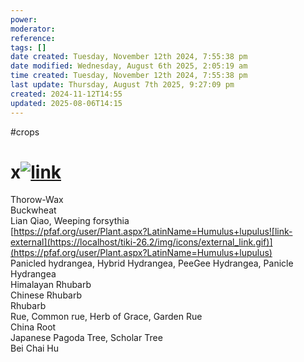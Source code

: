```yaml
---
power: 
moderator: 
reference: 
tags: []
date created: Tuesday, November 12th 2024, 7:55:38 pm
date modified: Wednesday, August 6th 2025, 2:05:19 am
time created: Tuesday, November 12th 2024, 7:55:38 pm
last update: Thursday, August 7th 2025, 9:27:09 pm
created: 2024-11-12T14:55
updated: 2025-08-06T14:15
---
```

#crops 
# x[![link](https://localhost/tiki-26.2/img/icons/link.png)](https://localhost/tiki-26.2/tiki-index.php?page=rutin#x)

Thorow-Wax  
Buckwheat  
Lian Qiao, Weeping forsythia  
[https://pfaf.org/user/Plant.aspx?LatinName=Humulus+lupulus![link-external](https://localhost/tiki-26.2/img/icons/external_link.gif)](https://pfaf.org/user/Plant.aspx?LatinName=Humulus+lupulus)  
Panicled hydrangea, Hybrid Hydrangea, PeeGee Hydrangea, Panicle Hydrangea  
Himalayan Rhubarb  
Chinese Rhubarb  
Rhubarb  
Rue, Common rue, Herb of Grace, Garden Rue  
China Root  
Japanese Pagoda Tree, Scholar Tree  
Bei Chai Hu